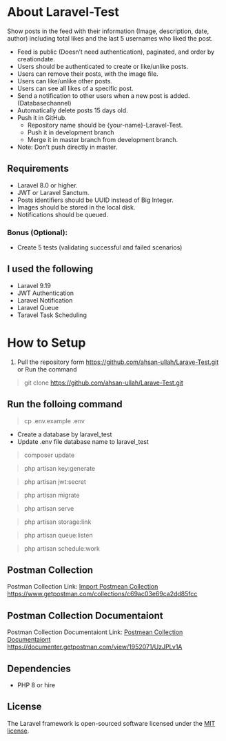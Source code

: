 
# About Laravel-Test
Show posts in the feed with their information (Image, description, date, author) including total likes and the last 5 usernames who liked the post.
- Feed is public (Doesn’t need authentication), paginated, and order by creationdate.
- Users should be authenticated to create or like/unlike posts.
- Users can remove their posts, with the image file.
- Users can like/unlike other posts.
- Users can see all likes of a specific post.
- Send a notification to other users when a new post is added. (Databasechannel)
- Automatically delete posts 15 days old.
- Push it in GitHub.
    - Repository name should be {your-name}-Laravel-Test.
    - Push it in development branch
    - Merge it in master branch from development branch.
- Note: Don’t push directly in master.
## Requirements
- Laravel 8.0 or higher.
- JWT or Laravel Sanctum.
- Posts identifiers should be UUID instead of Big Integer.
- Images should be stored in the local disk.
- Notifications should be queued.

### Bonus (Optional):
- Create 5 tests (validating successful and failed scenarios)

## I used the following
- Laravel 9.19
- JWT Authentication
- Laravel Notification
- Laravel Queue
- Taravel Task Scheduling
# How to Setup
1. Pull the repository form 
https://github.com/ahsan-ullah/Larave-Test.git
or
Run the command 
> git clone https://github.com/ahsan-ullah/Larave-Test.git

## Run the folloing command
> cp .env.example .env
- Create a database by laravel_test
- Update .env file database name to laravel_test
> composer update

> php artisan key:generate

> php artisan jwt:secret

> php artisan migrate

> php artisan serve

> php artisan storage:link

> php artisan queue:listen

> php artisan schedule:work

## Postman Collection
Postman Collection Link:
[Import Postmean Collection](https://www.getpostman.com/collections/c69ac03e69ca2dd85fcc)
https://www.getpostman.com/collections/c69ac03e69ca2dd85fcc

## Postman Collection Documentaiont
Postman Collection Documentaiont Link:
[Postmean Collection Documentaiont](https://documenter.getpostman.com/view/1952071/UzJPLv1A)
https://documenter.getpostman.com/view/1952071/UzJPLv1A
## Dependencies
- PHP 8 or hire
## License

The Laravel framework is open-sourced software licensed under the [MIT license](https://opensource.org/licenses/MIT).
